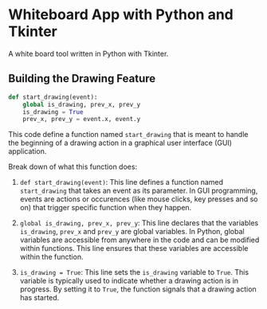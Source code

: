 # Whiteboard App with Python and Tkinter

A white board tool written in Python with Tkinter.

## Building the Drawing Feature

``` python
def start_drawing(event):
    global is_drawing, prev_x, prev_y
    is_drawing = True
    prev_x, prev_y = event.x, event.y
```

This code define a function named `start_drawing` that is meant to handle the beginning of a drawing action in a graphical user interface (GUI) application.

Break down of what this function does:

1. `def start_drawing(event)`: This line defines a function named `start_drawing` that takes an event as its parameter. In GUI programming, events are actions or occurences (like mouse clicks, key presses and so on) that trigger specific function when they happen.

2. `global is_drawing, prev_x, prev_y`: This line declares that the variables `is_drawing`, `prev_x` and `prev_y` are global variables. In Python, global variables are accessible from anywhere in the code and can be modified within functions. This line ensures that these variables are accessible within the function.

3. `is_drawing = True`: This line sets the `is_drawing` variable to `True`. This variable is typically used to indicate whether a drawing action is in progress. By setting it to `True`, the function signals that a drawing action has started.
